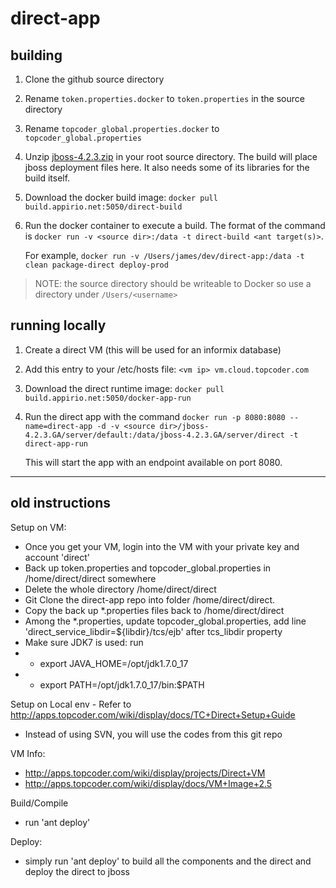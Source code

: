 direct-app
==========

## building
1. Clone the github source directory
2. Rename `token.properties.docker` to `token.properties` in the source directory
3. Rename `topcoder_global.properties.docker` to `topcoder_global.properties`
4. Unzip [jboss-4.2.3.zip](http://downloads.sourceforge.net/project/jboss/JBoss/JBoss-4.2.3.GA/jboss-4.2.3.GA.zip?r=http%3A%2F%2Fsourceforge.net%2Fprojects%2Fjboss%2Ffiles%2FJBoss%2FJBoss-4.2.3.GA%2F) in your root source directory. The build will place jboss deployment files here. It also needs some of its libraries for the build itself.
3. Download the docker build image: `docker pull build.appirio.net:5050/direct-build`
4. Run the docker container to execute a build. The format of the command is `docker run -v <source dir>:/data -t direct-build <ant target(s)>`. 

   For example, `docker run -v /Users/james/dev/direct-app:/data -t clean package-direct deploy-prod`

> NOTE: the source directory should be writeable to Docker so use a directory under `/Users/<username>`

## running locally
1. Create a direct VM (this will be used for an informix database)
2. Add this entry to your /etc/hosts file: `<vm ip> vm.cloud.topcoder.com`
3. Download the direct runtime image: `docker pull build.appirio.net:5050/docker-app-run`
4. Run the direct app with the command `docker run -p 8080:8080 --name=direct-app -d -v <source dir>/jboss-4.2.3.GA/server/default:/data/jboss-4.2.3.GA/server/direct -t direct-app-run`

   This will start the app with an endpoint available on port 8080.
---
## **old** instructions
Setup on VM:
* Once you get your VM, login into the VM with your private key and account 'direct'
* Back up token.properties and topcoder_global.properties in /home/direct/direct somewhere
* Delete the whole directory /home/direct/direct
* Git Clone the direct-app repo into folder /home/direct/direct.
* Copy the back up *.properties files back to /home/direct/direct
* Among the *.properties, update topcoder_global.properties, add line 'direct_service_libdir=${libdir}/tcs/ejb' after tcs_libdir property
* Make sure JDK7 is used: run
* + export JAVA_HOME=/opt/jdk1.7.0_17
* + export PATH=/opt/jdk1.7.0_17/bin:$PATH

Setup on Local env - Refer to http://apps.topcoder.com/wiki/display/docs/TC+Direct+Setup+Guide
* Instead of using SVN, you will use the codes from this git repo

VM Info:
* http://apps.topcoder.com/wiki/display/projects/Direct+VM
* http://apps.topcoder.com/wiki/display/docs/VM+Image+2.5

Build/Compile
* run 'ant deploy'

Deploy:
* simply run 'ant deploy' to build all the components and the direct and deploy the direct to jboss

